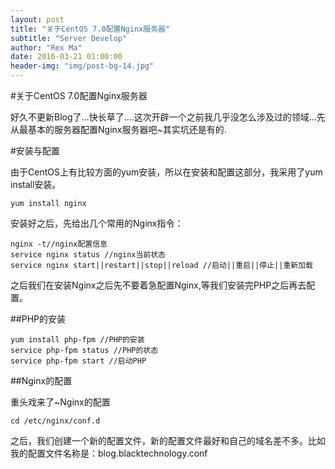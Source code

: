 ```yaml
---
layout: post
title: "关于CentOS 7.0配置Nginx服务器"
subtitle: "Server Develop"
author: "Rex Ma"
date: 2016-03-21 01:00:00
header-img: "img/post-bg-14.jpg"
---
```


#关于CentOS 7.0配置Nginx服务器

好久不更新Blog了...快长草了....这次开辟一个之前我几乎没怎么涉及过的领域...先从最基本的服务器配置Nginx服务器吧~其实坑还是有的.


#安装与配置

由于CentOS上有比较方面的yum安装，所以在安装和配置这部分，我采用了yum install安装。

	yum install nginx

安装好之后，先给出几个常用的Nginx指令：

	nginx -t//nginx配置信息
	service nginx status //nginx当前状态
	service nginx start||restart||stop||reload //启动||重启||停止||重新加载
	
之后我们在安装Nginx之后先不要着急配置Nginx,等我们安装完PHP之后再去配置。

##PHP的安装
	
	yum install php-fpm //PHP的安装
	service php-fpm status //PHP的状态
	service php-fpm start //启动PHP

##Nginx的配置

重头戏来了~Nginx的配置

	cd /etc/nginx/conf.d

之后，我们创建一个新的配置文件，新的配置文件最好和自己的域名差不多。比如我的配置文件名称是：blog.blacktechnology.conf

	
	